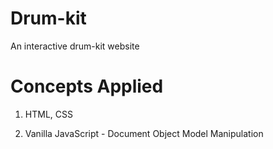 # Drum-kit
An interactive drum-kit website

# Concepts Applied

1. HTML, CSS

2. Vanilla JavaScript - Document Object Model Manipulation

